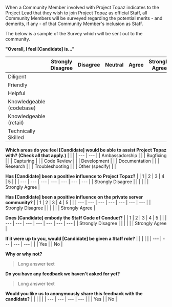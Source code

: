 When a Community Member involved with Project Topaz indicates to the Project Lead that they wish to join Project Topaz as official Staff, all Community Members will be surveyed regarding the potential merits - and demerits, if any - of that Community Member's inclusion as Staff.

The below is a sample of the Survey which will be sent out to the community.

**"Overall, I feel [Candidate] is..."**

| | Strongly Disagree | Disagree | Neutral | Agree | Strongly Agree |
| --- | --- | --- | --- | --- | --- |
|Diligent | | | | | |
|Friendly | | | | | |
|Helpful | | | | | |
|Knowledgeable (codebase) | | | | | |
|Knowledgeable (retail) | | | | | |
|Technically Skilled | | | | | |

**Which areas do you feel [Candidate] would be able to assist Project Topaz with? (Check all that apply.)**
| | |
| --- | --- |
| Ambassadorship | |
| Bugfixing | |
| Capturing | |
| Code Review | |
| Development | |
| Documentation | |
| Research | |
| Troubleshooting | |
| Other (specify) | |

**Has [Candidate] been a positive influence to Project Topaz?**
| | 1 | 2 | 3 | 4 | 5 | |
| --- | --- | --- | --- | --- | --- | --- |
| Strongly Disagree | | | | | | Strongly Agree |

**Has [Candidate] been a positive influence on the private server community?**
| | 1 | 2 | 3 | 4 | 5 | |
| --- | --- | --- | --- | --- | --- | --- |
| Strongly Disagree | | | | | | Strongly Agree |

**Does [Candidate] embody the Staff Code of Conduct?**
| | 1 | 2 | 3 | 4 | 5 | |
| --- | --- | --- | --- | --- | --- | --- |
| Strongly Disagree | | | | | | Strongly Agree |

**If it were up to you, would [Candidate] be given a Staff role?**
| | | | |
| --- | --- | --- | --- |
| | Yes | | No |

**Why or why not?**
> Long answer text

**Do you have any feedback we haven't asked for yet?**
> Long answer text

**Would you like us to anonymously share this feedback with the candidate?**
| | | | |
| --- | --- | --- | --- |
| | Yes | | No |